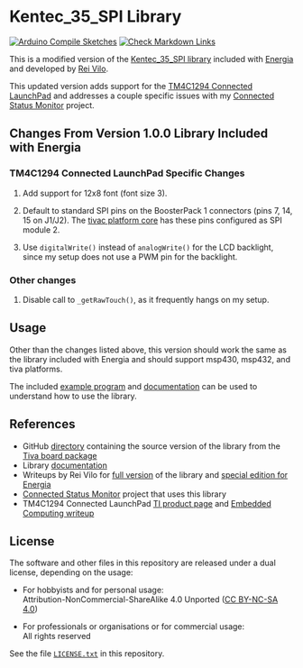 # Kentec_35_SPI Library

[![Arduino Compile Sketches](https://github.com/Andy4495/Kentec_35_SPI/actions/workflows/arduino-compile-sketches.yml/badge.svg)](https://github.com/Andy4495/Kentec_35_SPI/actions/workflows/arduino-compile-sketches.yml)
[![Check Markdown Links](https://github.com/Andy4495/Kentec_35_SPI/actions/workflows/check-links.yml/badge.svg)](https://github.com/Andy4495/Kentec_35_SPI/actions/workflows/check-links.yml)

This is a modified version of the [Kentec_35_SPI library][2] included with [Energia][7] and developed by [Rei Vilo][8].

This updated version adds support for the [TM4C1294 Connected LaunchPad][5] and addresses a couple specific issues with my [Connected Status Monitor][4] project.

## Changes From Version 1.0.0 Library Included with Energia

### TM4C1294 Connected LaunchPad Specific Changes

1. Add support for 12x8 font (font size 3).

2. Default to standard SPI pins on the BoosterPack 1 connectors (pins 7, 14, 15 on J1/J2). The [tivac platform core][9] has these pins configured as SPI module 2.

3. Use `digitalWrite()` instead of `analogWrite()` for the LCD backlight, since my setup does not use a PWM pin for the backlight.

### Other changes

1. Disable call to `_getRawTouch()`, as it frequently hangs on my setup.

## Usage

Other than the changes listed above, this version should work the same as the library included with Energia and should support msp430, msp432, and tiva platforms.

The included [example program][11] and [documentation][1] can be used to understand how to use the library.

## References

- GitHub [directory][10] containing the source version of the library from the [Tiva board package][9]
- Library [documentation][1]
- Writeups by Rei Vilo for [full version][3] of the library and [special edition for Energia][2]
- [Connected Status Monitor][4] project that uses this library
- TM4C1294 Connected LaunchPad [TI product page][5] and [Embedded Computing writeup][6]

## License

The software and other files in this repository are released under a dual license, depending on the usage:

- For hobbyists and for personal usage:  
  Attribution-NonCommercial-ShareAlike 4.0 Unported ([CC BY-NC-SA 4.0][100])

- For professionals or organisations or for commercial usage:  
  All rights reserved

See the file [`LICENSE.txt`][101] in this repository.

[1]: ./extras/docs/LCD_screen%20-%20Reference%20Manual.pdf
[2]: https://embeddedcomputing.weebly.com/special-edition-for-energia-1610e18.html
[3]: https://embeddedcomputing.weebly.com/lcd_screen-library-suite.html
[4]: https://github.com/Andy4495/ConnectedStatusMonitor
[5]: https://www.ti.com/tool/EK-TM4C1294XL
[6]: https://embeddedcomputing.weebly.com/connected-launchpad-tm4c129-tiva-c-series.html
[7]: https://energia.nu
[8]: https://embeddedcomputing.weebly.com/
[9]: https://github.com/energia/tivac-core
[10]: https://github.com/energia/tivac-core/tree/master/libraries/Kentec_35_SPI
[11]: ./examples/LCD_LifeGame/LCD_LifeGame.ino
[100]: https://creativecommons.org/licenses/by-nc-sa/4.0/
[101]: ./LICENSE.txt
[//]: # ([200]: https://github.com/Andy4495/Template-Repo)

[//]: # (This is a way to hack a comment in Markdown. This will not be displayed when rendered.)
